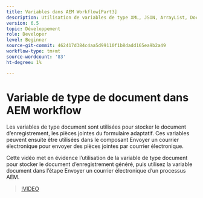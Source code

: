 ```yaml
---
title: Variables dans AEM Workflow[Part3]
description: Utilisation de variables de type XML, JSON, ArrayList, Document dans un workflow AEM
version: 6.5
topic: Développement
role: Developer
level: Beginner
source-git-commit: 462417d384c4aa5d99110f1b8dadd165ea9b2a49
workflow-type: tm+mt
source-wordcount: '83'
ht-degree: 1%

---
```


# Variable de type de document dans AEM workflow


Les variables de type document sont utilisées pour stocker le document d’enregistrement, les pièces jointes du formulaire adaptatif. Ces variables peuvent ensuite être utilisées dans le composant Envoyer un courrier électronique pour envoyer des pièces jointes par courrier électronique.

Cette vidéo met en évidence l’utilisation de la variable de type document pour stocker le document d’enregistrement généré, puis utilisez la variable document dans l’étape Envoyer un courrier électronique d’un processus AEM.

>[!VIDEO](https://video.tv.adobe.com/v/26452)
